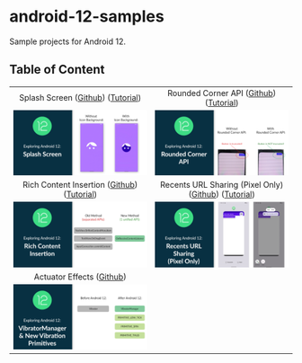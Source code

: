# android-12-samples

Sample projects for Android 12.

## Table of Content

| | |
| :-: | :-: |
| Splash Screen ([Github](/splash-screen)) ([Tutorial](https://yggr.medium.com/exploring-android-12-splash-screen-21f88cc8e8f8)) | Rounded Corner API ([Github](/rounded-corners)) ([Tutorial](https://yggr.medium.com/exploring-android-12-rounded-corner-api-a09ae1e8c528)) |
| <img src="splash-screen/screenshots/android-12-splash-screen.png" /> | <img src="rounded-corners/screenshots/android-12-rounded-corners.png" /> |
| Rich Content Insertion ([Github](/rich-content-insertion)) ([Tutorial](https://yggr.medium.com/exploring-android-12-rich-content-insertion-328348e3a842)) | Recents URL Sharing (Pixel Only) ([Github](/recent-url-sharing)) ([Tutorial](https://yggr.medium.com/exploring-android-12-recents-url-sharing-pixel-only-5865899caef2)) |
| <img src="rich-content-insertion/screenshots/android-12-rich-content-insertion.png" /> | <img src="recent-url-sharing/screenshots/android-12-recents-url-sharing.png" /> |
| Actuator Effects ([Github](/actuator-effects)) | |
| <img src="actuator-effects/screenshots/android-12-actuator-effects.png" /> | |
